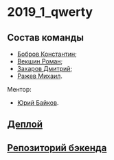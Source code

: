 # 2019_1_qwerty

## Состав команды
* [Бобров Константин](https://github.com/KostyaBobroff);
* [Векшин Роман](https://github.com/BrBrRoman);
* [Захаров Дмитрий](https://github.com/goddeuce1);
* [Ражев Михаил](https://github.com/Lunex08).

 Ментор:
 * [Юрий Байков](https://github.com/OkciD).

 ## [Деплой](https://front.brbrroman.ru)
 ## [Репозиторий бэкенда](https://github.com/go-park-mail-ru/2019_1_qwerty/)